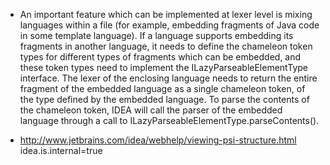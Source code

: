 - An important feature which can be implemented at lexer level is mixing languages within a file (for example, embedding fragments
of Java code in some template language). If a language supports embedding its fragments in another language, it needs to define
the chameleon token types for different types of fragments which can be embedded, and these token types need to implement the
ILazyParseableElementType interface. The lexer of the enclosing language needs to return the entire fragment of the embedded
language as a single chameleon token, of the type defined by the embedded language. To parse the contents of the chameleon token,
IDEA will call the parser of the embedded language through a call to ILazyParseableElementType.parseContents().

- http://www.jetbrains.com/idea/webhelp/viewing-psi-structure.html
    idea.is.internal=true